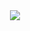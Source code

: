 <div align="center">
  <a href="https://github.com/frontful/frontful-utils">
    <img heigth="75" src="http://www.frontful.com/assets/packages/utils.png">
  </a>
</div>
